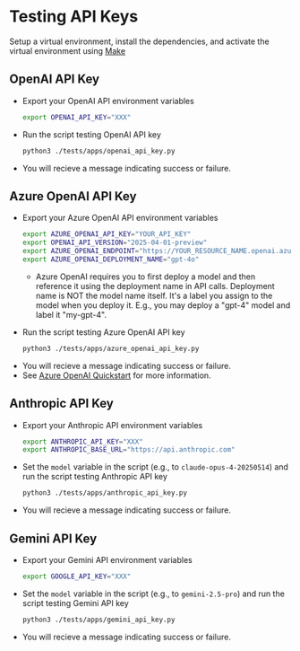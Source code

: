 # Testing API Keys

Setup a virtual environment, install the dependencies, and activate the virtual environment using [Make](./dev_guide.md#using-the-makefile)

## OpenAI API Key

- Export your OpenAI API environment variables

    ```bash
    export OPENAI_API_KEY="XXX"
    ```

- Run the script testing OpenAI API key

    ```bash
    python3 ./tests/apps/openai_api_key.py
    ```

- You will recieve a message indicating success or failure.

## Azure OpenAI API Key

- Export your Azure OpenAI API environment variables

    ```bash
    export AZURE_OPENAI_API_KEY="YOUR_API_KEY"
    export OPENAI_API_VERSION="2025-04-01-preview"
    export AZURE_OPENAI_ENDPOINT="https://YOUR_RESOURCE_NAME.openai.azure.com/"
    export AZURE_OPENAI_DEPLOYMENT_NAME="gpt-4o"

    ```

    - Azure OpenAI requires you to first deploy a model and then reference it using the deployment name in API calls.
    Deployment name is NOT the model name itself. It's a label you assign to the model when you deploy it. E.g., you
    may deploy a "gpt-4" model and label it "my-gpt-4".

- Run the script testing Azure OpenAI API key

    ```bash
    python3 ./tests/apps/azure_openai_api_key.py
    ```

<!-- pyml disable line-length-->
- You will recieve a message indicating success or failure.
- See [Azure OpenAI Quickstart](https://learn.microsoft.com/en-us/azure/ai-services/openai/chatgpt-quickstart?tabs=keyless%2Ctypescript-keyless%2Cpython-new%2Ccommand-line&pivots=programming-language-python) for more information.
<!-- pyml enable line-length-->

## Anthropic API Key

- Export your Anthropic API environment variables

    ```bash
    export ANTHROPIC_API_KEY="XXX"
    export ANTHROPIC_BASE_URL="https://api.anthropic.com"
    ```

- Set the `model` variable in the script (e.g., to `claude-opus-4-20250514`) and run the script testing Anthropic API key

    ```bash
    python3 ./tests/apps/anthropic_api_key.py
    ```

- You will recieve a message indicating success or failure.

## Gemini API Key

- Export your Gemini API environment variables

    ```bash
    export GOOGLE_API_KEY="XXX"
    ```

- Set the `model` variable in the script (e.g., to `gemini-2.5-pro`) and run the script testing Gemini API key

    ```bash
    python3 ./tests/apps/gemini_api_key.py
    ```

- You will recieve a message indicating success or failure.
